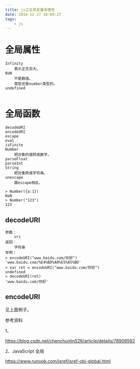 ```yaml
---
title: js之全局变量有哪些
date: 2018-12-27 10:09:27
tags:
	- js
---
```




# 全局属性

```
Infinity
	表示正无穷大。
NaN
	不是数值。
	类型还是number类型的。
undefined
	
```

# 全局函数

```
decodeURI
encodeURI
escape
eval
isFinite
Number
	把对象的值转成数字。
parseFloat
parseInt
String
	把对象转成字符串。
unescape
	跟escape相反。
```

```
> Number({a:1})
NaN
> Number("123")
123
```



## decodeURI

```
参数：
	uri
返回：
	字符串
举例：
> encodeURI("www.baidu.com/你好")
'www.baidu.com/%E4%BD%A0%E5%A5%BD'
> var ret = encodeURI("www.baidu.com/你好")
undefined
> decodeURI(ret)
'www.baidu.com/你好'
```

## encodeURI

见上面例子。





参考资料

1、

https://blog.csdn.net/chenchunlin526/article/details/78908592

2、JavaScript 全局

https://www.runoob.com/jsref/jsref-obj-global.html